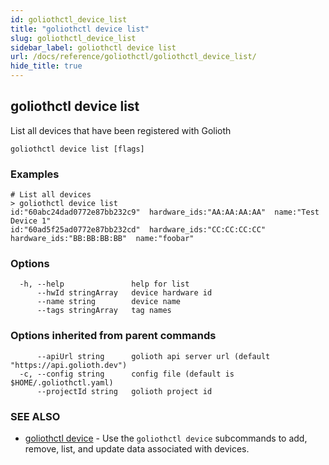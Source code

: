```yaml
---
id: goliothctl_device_list
title: "goliothctl device list"
slug: goliothctl_device_list
sidebar_label: goliothctl device list
url: /docs/reference/goliothctl/goliothctl_device_list/
hide_title: true
---
```

## goliothctl device list

List all devices that have been registered with Golioth

```
goliothctl device list [flags]
```

### Examples

```
# List all devices
> goliothctl device list
id:"60abc24dad0772e87bb232c9"  hardware_ids:"AA:AA:AA:AA"  name:"Test Device 1"
id:"60ad5f25ad0772e87bb232cd"  hardware_ids:"CC:CC:CC:CC"  hardware_ids:"BB:BB:BB:BB"  name:"foobar"
```

### Options

```
  -h, --help               help for list
      --hwId stringArray   device hardware id
      --name string        device name
      --tags stringArray   tag names
```

### Options inherited from parent commands

```
      --apiUrl string      golioth api server url (default "https://api.golioth.dev")
  -c, --config string      config file (default is $HOME/.goliothctl.yaml)
      --projectId string   golioth project id
```

### SEE ALSO

* [goliothctl device](/docs/reference/goliothctl/goliothctl_device/)	 - Use the `goliothctl device` subcommands to add, remove, list, and update data associated with devices.

